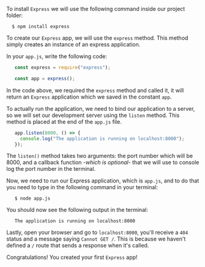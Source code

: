 To install `Express` we will use the following command inside our project folder:

  ```shell
    $ npm install express
 ```

To create our `Express` app, we will use the `express` method. This method simply creates an instance of an express application.

In your `app.js`, write the following code:

 ```javascript
    const express = require("express");

    const app = express();
 ```

In the code above, we required the `express` method and called it, it will return an `Express` application which we saved in the constant `app`.

To actually run the application, we need to bind our application to a server, so we will set our development server using the `listen` method. This method is placed at the end of the `app.js` file.

 ```javascript
    app.listen(8000, () => {
      console.log("The application is running on localhost:8000");
    });
  ```

The `listen()` method takes two arguments: the port number which will be 8000, and a callback function -_which is optional_- that we will use to console log the port number in the terminal.

Now, we need to run our Express application, which is `app.js`, and to do that you need to type in the following command in your terminal:

 ```shell
    $ node app.js
 ```

You should now see the following output in the terminal:

 ```shell
    The application is running on localhost:8000
 ```

Lastly, open your browser and go to `localhost:8000`, you'll receive a `404` status and a message saying `Cannot GET /`. This is because we haven't defined a `/` route that sends a response when it's called.

Congratulations! You created your first `Express` app!

